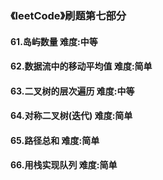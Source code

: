 ### 《leetCode》刷题第七部分
#### 61.岛屿数量        难度:中等
#### 62.数据流中的移动平均值      难度:简单
#### 63.二叉树的层次遍历        难度:中等
#### 64.对称二叉树(迭代)       难度:简单
#### 65.路径总和        难度:简单
#### 66.用栈实现队列     难度:简单